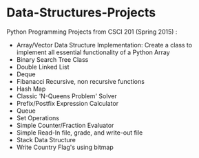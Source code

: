 # Data-Structures-Projects
Python Programming Projects from CSCI 201 (Spring 2015) :

- Array/Vector Data Structure Implementation: Create a class to implement all essential functionality of a Python Array
- Binary Search Tree Class
- Double Linked List
- Deque
- Fibanacci Recursive, non recursive functions
- Hash Map
- Classic 'N-Queens Problem' Solver
- Prefix/Postfix Expression Calculator
- Queue
- Set Operations
- Simple Counter/Fraction Evaluator
- Simple Read-In file, grade, and write-out file
- Stack Data Structure
- Write Country Flag's using bitmap 
